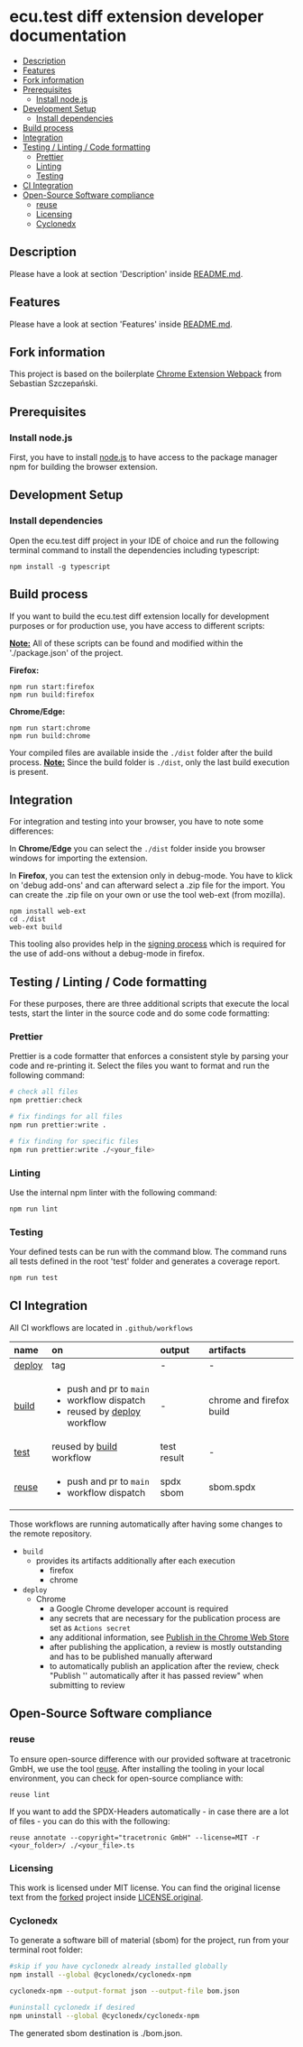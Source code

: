 # ecu.test diff extension developer documentation <!-- omit in toc -->

- [Description](#description)
- [Features](#features)
- [Fork information](#fork-information)
- [Prerequisites](#prerequisites)
  - [Install node.js](#install-nodejs)
- [Development Setup](#development-setup)
  - [Install dependencies](#install-dependencies)
- [Build process](#build-process)
- [Integration](#integration)
- [Testing / Linting / Code formatting](#testing--linting--code-formatting)
  - [Prettier](#prettier)
  - [Linting](#linting)
  - [Testing](#testing)
- [CI Integration](#ci-integration)
- [Open-Source Software compliance](#open-source-software-compliance)
  - [reuse](#reuse)
  - [Licensing](#licensing)
  - [Cyclonedx](#cyclonedx)

## Description

Please have a look at section 'Description' inside [README.md](../README.md#description).

## Features

Please have a look at section 'Features' inside [README.md](../README.md#features).

## Fork information

This project is based on the boilerplate [Chrome Extension Webpack](https://github.com/sszczep/chrome-extension-webpack) from Sebastian Szczepański.

## Prerequisites

### Install node.js

First, you have to install [node.js](https://nodejs.org/en/download) to have access to the package manager npm for building the browser extension.

## Development Setup

### Install dependencies

Open the ecu.test diff project in your IDE of choice and run the following terminal command to install the dependencies including typescript:

`npm install -g typescript`

## Build process

If you want to build the ecu.test diff extension locally for development purposes or for production use, you have access to different scripts:

**<u>Note:</u>** All of these scripts can be found and modified within the './package.json' of the project.

**Firefox:**

```
npm run start:firefox
npm run build:firefox
```

**Chrome/Edge:**

```
npm run start:chrome
npm run build:chrome
```

Your compiled files are available inside the `./dist` folder after the build process.
**<u>Note:</u>** Since the build folder is `./dist`, only the last build execution is present.

## Integration

For integration and testing into your browser, you have to note some differences:

In **Chrome/Edge** you can select the `./dist` folder inside you browser windows for importing the extension.

In **Firefox**, you can test the extension only in debug-mode.
You have to klick on 'debug add-ons' and can afterward select a .zip file for the import.
You can create the .zip file on your own or use the tool web-ext (from mozilla).

```
npm install web-ext
cd ./dist
web-ext build
```

This tooling also provides help in the [signing process](https://extensionworkshop.com/documentation/develop/extensions-and-the-add-on-id/)
which is required for the use of add-ons without a debug-mode in firefox.

## Testing / Linting / Code formatting

For these purposes, there are three additional scripts that execute the local tests, start the linter in the source code and do some code formatting:

### Prettier

Prettier is a code formatter that enforces a consistent style by parsing your code and re-printing it.
Select the files you want to format and run the following command:

```bash
# check all files
npm prettier:check

# fix findings for all files
npm run prettier:write .

# fix finding for specific files
npm run prettier:write ./<your_file>
```

### Linting

Use the internal npm linter with the following command:

```bash
npm run lint
```

### Testing

Your defined tests can be run with the command blow.
The command runs all tests defined in the root 'test' folder and generates a coverage report.

```bash
npm run test
```

## CI Integration

All CI workflows are located in `.github/workflows`

| name                                      | on                                                                                                                                      | output      | artifacts                |
| :---------------------------------------- | :-------------------------------------------------------------------------------------------------------------------------------------- | :---------- | :----------------------- |
| [deploy](../.github/workflows/deploy.yml) | tag                                                                                                                                     | -           | -                        |
| [build](../.github/workflows/build.yml)   | <ul><li>push and pr to `main`</li><li>workflow dispatch</li><li>reused by [deploy](../.github/workflows/deploy.yml) workflow </li></ul> | -           | chrome and firefox build |
| [test](../.github/workflows/test.yml)     | reused by [build](../.github/workflows/build.yml) workflow                                                                              | test result | -                        |
| [reuse](../.github/workflows/reuse.yml)   | <ul><li>push and pr to `main`</li><li>workflow dispatch</li></ul>                                                                       | spdx sbom   | sbom.spdx                |

Those workflows are running automatically after having some changes to the remote repository.

- `build`
  - provides its artifacts additionally after each execution
    - firefox
    - chrome
- `deploy`
  - Chrome
    - a Google Chrome developer account is required
    - any secrets that are necessary for the publication process are set as `Actions secret`
    - any additional information, see [Publish in the Chrome Web Store](https://developer.chrome.com/docs/webstore/publish)
    - after publishing the application, a review is mostly outstanding and has to be published
      manually afterward
    - to automatically publish an application after the review, check "Publish '<application name>'
      automatically after it has passed review" when submitting to review

## Open-Source Software compliance

### reuse

To ensure open-source difference with our provided software at tracetronic GmbH,
we use the tool [reuse](https://reuse.readthedocs.io/en/stable/readme.html).
After installing the tooling in your local environment, you can check for open-source compliance with:

`reuse lint`

If you want to add the SPDX-Headers automatically - in case there are a lot of files - you can do this with the following:

`reuse annotate --copyright="tracetronic GmbH" --license=MIT -r <your_folder>/ ./<your_file>.ts`

### Licensing

This work is licensed under MIT license. You can find the original license text from the [forked](#fork-information) project inside [LICENSE.original](../LICENSE.original).

### Cyclonedx

To generate a software bill of material (sbom) for the project, run from your terminal root folder:

```bash
#skip if you have cyclonedx already installed globally
npm install --global @cyclonedx/cyclonedx-npm

cyclonedx-npm --output-format json --output-file bom.json

#uninstall cyclonedx if desired
npm uninstall --global @cyclonedx/cyclonedx-npm
```

The generated sbom destination is ./bom.json.
